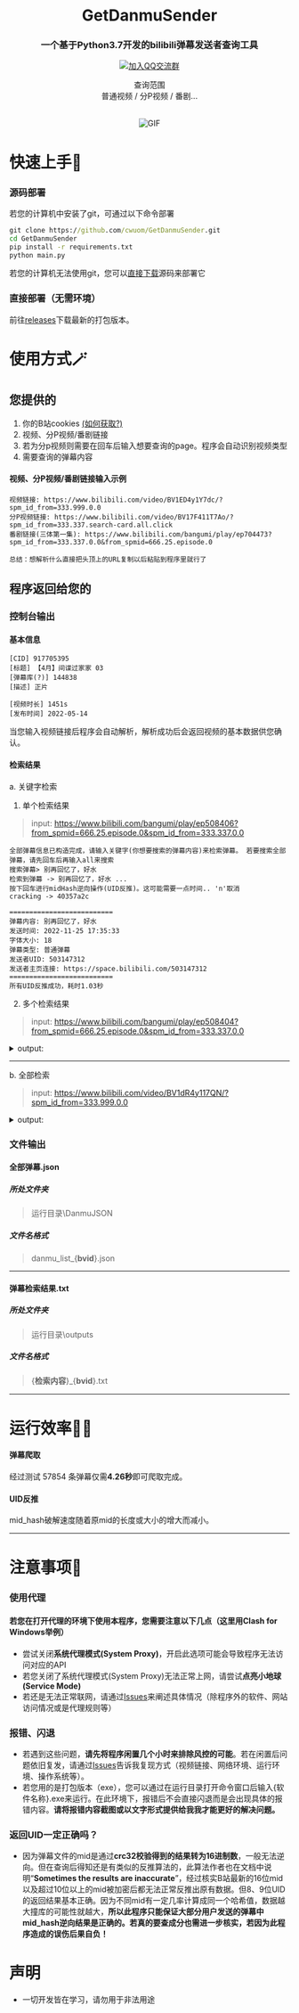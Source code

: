 
<h1 align="center">GetDanmuSender</h1>
<div align="center">

<p align="center">
    <h3>一个基于Python3.7开发的bilibili弹幕发送者查询工具</h3>
    <p align="center">
        <a href="http://qm.qq.com/cgi-bin/qm/qr?_wv=1027&k=SQ2EDC77_dObl8QOdmwMVxw39H8Ur1Ax&authKey=OD1jf7NyaNkZu0HpXuhjnFPTA9hWdxcmiU72rteVclsIWSziS1bjThC8OJaK36sV&noverify=0&group_code=893018099">
<img alt="加入QQ交流群" src="https://img.shields.io/badge/QQGroup-893018099-blue" />
</a>
      <p>
查询范围<br />
普通视频 / 分P视频 / 番剧...<br />
<br />
    </p>
    <p align="center">
      <img alt="GIF" src="https://i.postimg.cc/SRzfqCxh/show.gif" />
    </p>
  </p>
</div>



# 快速上手🔨
### 源码部署 
若您的计算机中安装了git，可通过以下命令部署
```cmd
git clone https://github.com/cwuom/GetDanmuSender.git
cd GetDanmuSender
pip install -r requirements.txt
python main.py
```
若您的计算机无法使用git，您可以[直接下载](https://github.com/cwuom/GetDanmuSender/archive/refs/heads/main.zip)源码来部署它

### 直接部署（无需环境）
前往[releases](https://github.com/cwuom/GetDanmuSender/releases)下载最新的打包版本。

# 使用方式🪄

## 您提供的
 1. 你的B站cookies [(如何获取?)](https://cn.bing.com/search?q=%E5%A6%82%E4%BD%95%E8%8E%B7%E5%8F%96b%E7%AB%99cookies&qs=n&form=QBRE&sp=-1&lq=0&pq=%E5%A6%82%E4%BD%95%E8%8E%B7%E5%8F%96b%E7%AB%99cookies)
2. 视频、分P视频/番剧链接
3. 若为分p视频则需要在回车后输入想要查询的page。程序会自动识别视频类型
4. 需要查询的弹幕内容


#### 视频、分P视频/番剧链接输入示例
```
视频链接: https://www.bilibili.com/video/BV1ED4y1Y7dc/?spm_id_from=333.999.0.0
分P视频链接: https://www.bilibili.com/video/BV17F411T7Ao/?spm_id_from=333.337.search-card.all.click
番剧链接(三体第一集): https://www.bilibili.com/bangumi/play/ep704473?spm_id_from=333.337.0.0&from_spmid=666.25.episode.0

总结：想解析什么直接把头顶上的URL复制以后粘贴到程序里就行了
```

## 程序返回给您的 
### 控制台输出

#### 基本信息
```
[CID] 917705395
[标题] 【4月】间谍过家家 03
[弹幕库(?)] 144838
[描述] 正片

[视频时长] 1451s
[发布时间] 2022-05-14
```
当您输入视频链接后程序会自动解析，解析成功后会返回视频的基本数据供您确认。

#### 检索结果
  

a. 关键字检索

1.  单个检索结果
> input: https://www.bilibili.com/bangumi/play/ep508406?from_spmid=666.25.episode.0&spm_id_from=333.337.0.0 
```
全部弹幕信息已构造完成，请输入关键字(你想要搜索的弹幕内容)来检索弹幕。 若要搜索全部弹幕，请先回车后再输入all来搜索
搜索弹幕> 别再回忆了，好水
检索到弹幕 -> 别再回忆了，好水 ...
按下回车进行midHash逆向操作(UID反推)。这可能需要一点时间.. 'n'取消
cracking -> 40357a2c

==========================
弹幕内容: 别再回忆了，好水
发送时间: 2022-11-25 17:35:33
字体大小: 18
弹幕类型: 普通弹幕
发送者UID: 503147312
发送者主页连接: https://space.bilibili.com/503147312
==========================
所有UID反推成功，耗时1.03秒
```
2. 多个检索结果
> input: https://www.bilibili.com/bangumi/play/ep508404?from_spmid=666.25.episode.0&spm_id_from=333.337.0.0

<details>  
<summary>output:</summary>

```
全部弹幕信息已构造完成，请输入关键字(你想要搜索的弹幕内容)来检索弹幕。 若要搜索全部弹幕，请先回车后再输入all来搜索
搜索弹幕> 66
检索到弹幕 -> 666国家孕动员 ...
检索到弹幕 -> 我直呼666 ...
检索到弹幕 -> [】666 ...
检索到弹幕 -> 一秒变声666！ ...
检索到弹幕 -> 精神医生666太可了 ...
检索到弹幕 -> 读心术啊我的宝子666 ...
检索到弹幕 -> 666有点像我啊 ...
检索到弹幕 -> 树枝666 ...
检索到弹幕 -> 树枝666 ...
检索到弹幕 -> 666 自己暴露 ...
检索到弹幕 -> 366+ ...
检索到弹幕 -> 666好厉害！ ...
检索到弹幕 -> 666，身上有多少颗痘都知道 ...
检索到弹幕 -> 香翅捞饭食不食一阿尼亚树枝666 ...
检索到弹幕 -> 666哇 ...
检索到弹幕 -> 鸡？阿尼亚树枝666 ...
检索到弹幕 -> 找个杀过666个人的单身女士 ...
检索到弹幕 -> 你没逝吧你没逝吧 吃点66梅 ...
检索到弹幕 -> ji?什么意思一可爱女娃树脂666 ...
检索到弹幕 -> 6666扬雾运动 ...
按下回车进行midHash逆向操作(UID反推)。这可能需要一点时间.. 'n'取消
cracking -> 9ec53f79
cracking -> 6d92fb62
cracking -> ac90fae2
cracking -> 12bb5acb
cracking -> 2f35b4bf
cracking -> df8646b3
cracking -> 41b73f9f
cracking -> e7be572a
cracking -> b8aaa332
cracking -> 692eaaf3
cracking -> a3c2c61e
cracking -> 3b21b818
cracking -> 8d8fc457
cracking -> c774eb4a
cracking -> 87813946
cracking -> 23baa12e
cracking -> fae5fa89
cracking -> 6497db1c
cracking -> f927b6a0
cracking -> 489157d9

==========================
弹幕内容: 读心术啊我的宝子666
发送时间: 2022-07-24 17:40:33
字体大小: 25
弹幕类型: 普通弹幕
发送者UID: 288670918
发送者主页连接: https://space.bilibili.com/288670918
==========================

==========================
弹幕内容: 366+
发送时间: 2022-05-09 20:06:45
字体大小: 25
弹幕类型: 普通弹幕
发送者UID: 157243520
发送者主页连接: https://space.bilibili.com/157243520
==========================

==========================
弹幕内容: 香翅捞饭食不食一阿尼亚树枝666
发送时间: 2022-06-26 07:21:08
字体大小: 25
弹幕类型: 普通弹幕
发送者UID: 84167133
发送者主页连接: https://space.bilibili.com/84167133
==========================

==========================
弹幕内容: 666 自己暴露
发送时间: 2022-05-03 01:26:39
字体大小: 25
弹幕类型: 普通弹幕
发送者UID: 29257067
发送者主页连接: https://space.bilibili.com/29257067
==========================

==========================
弹幕内容: 精神医生666太可了
发送时间: 2022-07-31 17:16:36
字体大小: 25
弹幕类型: 普通弹幕
发送者UID: 447472526
发送者主页连接: https://space.bilibili.com/447472526
==========================

==========================
弹幕内容: 一秒变声666！
发送时间: 2022-05-04 01:10:45
字体大小: 25
弹幕类型: 普通弹幕
发送者UID: 518925195
发送者主页连接: https://space.bilibili.com/518925195
==========================

==========================
弹幕内容: 666哇
发送时间: 2022-06-19 10:49:37
字体大小: 18
弹幕类型: 顶部弹幕
发送者UID: 126088187
发送者主页连接: https://space.bilibili.com/126088187
==========================

==========================
弹幕内容: 找个杀过666个人的单身女士
发送时间: 2022-05-06 01:00:52
字体大小: 25
弹幕类型: 普通弹幕
发送者UID: 250620582
发送者主页连接: https://space.bilibili.com/250620582
==========================

==========================
弹幕内容: [】666
发送时间: 2022-06-26 22:36:22
字体大小: 25
弹幕类型: 普通弹幕
发送者UID: 648890053
发送者主页连接: https://space.bilibili.com/648890053
==========================

==========================
弹幕内容: 666好厉害！
发送时间: 2022-09-22 19:43:18
字体大小: 25
弹幕类型: 普通弹幕
发送者UID: 519153783
发送者主页连接: https://space.bilibili.com/519153783
==========================

==========================
弹幕内容: ji?什么意思一可爱女娃树脂666
发送时间: 2022-05-15 17:08:15
字体大小: 25
弹幕类型: 普通弹幕
发送者UID: 383422259
发送者主页连接: https://space.bilibili.com/383422259
==========================

==========================
弹幕内容: 666，身上有多少颗痘都知道
发送时间: 2022-07-07 11:45:19
字体大小: 25
弹幕类型: 普通弹幕
发送者UID: 618368642
发送者主页连接: https://space.bilibili.com/618368642
==========================

==========================
弹幕内容: 6666扬雾运动
发送时间: 2023-02-19 12:50:52
字体大小: 25
弹幕类型: 普通弹幕
发送者UID: 582621618
发送者主页连接: https://space.bilibili.com/582621618
==========================

==========================
弹幕内容: 鸡？阿尼亚树枝666
发送时间: 2022-06-09 22:08:17
字体大小: 25
弹幕类型: 普通弹幕
发送者UID: 399698342
发送者主页连接: https://space.bilibili.com/399698342
==========================

==========================
弹幕内容: 树枝666
发送时间: 2022-07-11 08:36:54
字体大小: 25
弹幕类型: 普通弹幕
发送者UID: 737896911
发送者主页连接: https://space.bilibili.com/737896911
==========================

==========================
弹幕内容: 我直呼666
发送时间: 2022-07-02 20:40:27
字体大小: 25
弹幕类型: 普通弹幕
发送者UID: 1541956582
发送者主页连接: https://space.bilibili.com/1541956582
==========================

==========================
弹幕内容: 666有点像我啊
发送时间: 2022-07-14 14:33:18
字体大小: 25
弹幕类型: 普通弹幕
发送者UID: 1403556754
发送者主页连接: https://space.bilibili.com/1403556754
==========================

==========================
弹幕内容: 树枝666
发送时间: 2022-06-06 20:48:33
字体大小: 25
弹幕类型: 普通弹幕
发送者UID: 1470353839
发送者主页连接: https://space.bilibili.com/1470353839
==========================

==========================
弹幕内容: 你没逝吧你没逝吧 吃点66梅
发送时间: 2022-05-02 11:55:45
字体大小: 25
弹幕类型: 顶部弹幕
发送者UID: 2004989581
发送者主页连接: https://space.bilibili.com/2004989581
==========================

==========================
弹幕内容: 666国家孕动员
发送时间: 2022-07-05 17:13:40
字体大小: 25
弹幕类型: 普通弹幕
发送者UID: 1837817767
发送者主页连接: https://space.bilibili.com/1837817767
==========================
所有UID反推成功，耗时30.35秒
```


</details>

----

b. 全部检索
> input: https://www.bilibili.com/video/BV1dR4y117QN/?spm_id_from=333.999.0.0

<details>  
<summary>output:</summary>

```
全部弹幕信息已构造完成，请输入关键字(你想要搜索的弹幕内容)来检索弹幕。 若要搜索全部弹幕，请先回车后再输入all来搜索
搜索弹幕>
你没有输入任何关键词，请输入关键词后检索！
若需要检索全部弹幕，请输入'all'
all
检索到弹幕 -> 线插紧 ...
检索到弹幕 -> 笑死了 ...
检索到弹幕 -> 有没有可能接口没插好 ...
检索到弹幕 -> 大聪明，截图给别人看屏幕 ...
检索到弹幕 -> 《你截图我怎么看》 ...
检索到弹幕 -> 省流：评论置顶 ...
检索到弹幕 -> TN屏吧？卓威也是这样 ...
检索到弹幕 -> tn屏是这样的 ...
检索到弹幕 -> 小米，合理 ...
检索到弹幕 -> 尬黑 ...
检索到弹幕 -> 是正品 ...
检索到弹幕 -> 跟学校机房的差不多 ...
检索到弹幕 -> 米狗，这也是尬黑？？？ ...
检索到弹幕 -> 这是线问题吧。 ...
检索到弹幕 -> 1080p就这样 ...
检索到弹幕 -> 不爱小米不爱国 ...
检索到弹幕 -> 冬天 ...
检索到弹幕 -> 看不清，不予评价 ...
检索到弹幕 -> 看不清 ...
检索到弹幕 -> 看不清 ...
检索到弹幕 -> 这能看的？不要付费？ ...
检索到弹幕 -> 为了黑而黑 ...
检索到弹幕 -> 省流:看评论区 ...
检索到弹幕 -> 小呆唯不是很友善啊 ...
检索到弹幕 -> 起码他会截图 ...
检索到弹幕 -> 啥软 ...
检索到弹幕 -> 粗粮 凑合吃吧 ...
检索到弹幕 -> 要么是分辨率太低。要么是显卡没设置好 ...
检索到弹幕 -> Windows的问题 ...
检索到弹幕 -> 肯定是OPPO派来的黑子 ...
检索到弹幕 -> Win11显示有问题 ...
检索到弹幕 -> 有妖气 ...
检索到弹幕 -> 1080p ...
检索到弹幕 -> 你非要买小米的垃圾，那能怎么办。以后长记性， 他们家没什么好玩意。早买早退坑。 ...
检索到弹幕 -> 拍的什么玩意，生怕我们看懂 ...
检索到弹幕 -> 呆唯攻击性满昏 ...
检索到弹幕 -> 省流：小米真好用，小米是我爹 ...
检索到弹幕 -> 呆唯 ...
检索到弹幕 -> 是不是720分辨率的 ...
检索到弹幕 -> 你就1 ...
检索到弹幕 -> 写轮眼 ...
检索到弹幕 -> 我现在听都听不清了 ...
按下回车进行midHash逆向操作(UID反推)。这可能需要一点时间.. 'n'取消
cracking -> be11b671
cracking -> 5752f9a2
cracking -> c9c88631
cracking -> f3f34316
cracking -> 43170c75
cracking -> 13b70c3
cracking -> 41b45af7
cracking -> 9bb71977
cracking -> 8d033d39
cracking -> e5215bea
cracking -> da79cca1
cracking -> bb84a88e
cracking -> 9db58c87
cracking -> d596a4ba
cracking -> fbe690ad
cracking -> 7000fea0
cracking -> 64c6773a
cracking -> 8e1ce468
cracking -> 33c99ccc
cracking -> 33c99ccc
cracking -> 5d8a17c0
cracking -> 72bbbec7
cracking -> 3364964
cracking -> 2c31b493
cracking -> bc1573e
cracking -> 433faf84
cracking -> c507b069
cracking -> 231876
cracking -> 1a169259
cracking -> c037c943
cracking -> 4a28ffe7
cracking -> a79ac605
cracking -> c350d91
cracking -> c43f9d2f
cracking -> c734b966
cracking -> 10d610c9
cracking -> 9895cc74
cracking -> 9895cc74
cracking -> a25936ec
cracking -> b17e0809
cracking -> 794a2f82
cracking -> 6b8046d1

==========================
弹幕内容: 线插紧
发送时间: 2023-01-11 20:26:10
字体大小: 25
弹幕类型: 普通弹幕
发送者UID: 11047709
发送者主页连接: https://space.bilibili.com/11047709
==========================

==========================
弹幕内容: 大聪明，截图给别人看屏幕
发送时间: 2023-01-13 14:23:56
字体大小: 25
弹幕类型: 普通弹幕
发送者UID: 17312669
发送者主页连接: https://space.bilibili.com/17312669
==========================

==========================
弹幕内容: 有没有可能接口没插好
发送时间: 2023-01-12 11:54:43
字体大小: 25
弹幕类型: 顶部弹幕
发送者UID: 69580924
发送者主页连接: https://space.bilibili.com/69580924
==========================

==========================
弹幕内容: TN屏吧？卓威也是这样
发送时间: 2023-01-14 18:30:15
字体大小: 25
弹幕类型: 普通弹幕
发送者UID: 8156402
发送者主页连接: https://space.bilibili.com/8156402
==========================

==========================
弹幕内容: 是正品
发送时间: 2023-01-16 13:18:27
字体大小: 25
弹幕类型: 普通弹幕
发送者UID: 813738
发送者主页连接: https://space.bilibili.com/813738
==========================

==========================
弹幕内容: 1080p就这样
发送时间: 2023-01-17 16:37:40
字体大小: 25
弹幕类型: 普通弹幕
发送者UID: 40307795
发送者主页连接: https://space.bilibili.com/40307795
==========================

==========================
弹幕内容: tn屏是这样的
发送时间: 2023-01-15 02:27:51
字体大小: 25
弹幕类型: 普通弹幕
发送者UID: 221789548
发送者主页连接: https://space.bilibili.com/221789548
==========================

==========================
弹幕内容: 笑死了
发送时间: 2023-01-11 20:55:14
字体大小: 25
弹幕类型: 普通弹幕
发送者UID: 363914344
发送者主页连接: https://space.bilibili.com/363914344
==========================

==========================
弹幕内容: 尬黑
发送时间: 2023-01-16 08:05:59
字体大小: 25
弹幕类型: 普通弹幕
发送者UID: 282813465
发送者主页连接: https://space.bilibili.com/282813465
==========================

==========================
弹幕内容: 小米，合理
发送时间: 2023-01-16 00:57:29
字体大小: 25
弹幕类型: 普通弹幕
发送者UID: 316353938
发送者主页连接: https://space.bilibili.com/316353938
==========================

==========================
弹幕内容: 啥软
发送时间: 2023-01-20 09:50:29
字体大小: 25
弹幕类型: 普通弹幕
发送者UID: 8079393
发送者主页连接: https://space.bilibili.com/8079393
==========================

==========================
弹幕内容: 粗粮 凑合吃吧
发送时间: 2023-01-22 10:37:00
字体大小: 25
弹幕类型: 普通弹幕
发送者UID: 14517274
发送者主页连接: https://space.bilibili.com/14517274
==========================

==========================
弹幕内容: Windows的问题
发送时间: 2023-01-22 20:36:37
字体大小: 25
弹幕类型: 普通弹幕
发送者UID: 2298840
发送者主页连接: https://space.bilibili.com/2298840
==========================

==========================
弹幕内容: 肯定是OPPO派来的黑子
发送时间: 2023-01-23 09:27:34
字体大小: 25
弹幕类型: 普通弹幕
发送者UID: 3880807
发送者主页连接: https://space.bilibili.com/3880807
==========================

==========================
弹幕内容: 《你截图我怎么看》
发送时间: 2023-01-13 16:25:01
字体大小: 25
弹幕类型: 顶部弹幕
发送者UID: 436638784
发送者主页连接: https://space.bilibili.com/436638784
==========================

==========================
弹幕内容: 这能看的？不要付费？
发送时间: 2023-01-17 23:38:44
字体大小: 25
弹幕类型: 顶部弹幕
发送者UID: 234931266
发送者主页连接: https://space.bilibili.com/234931266
==========================

==========================
弹幕内容: 看不清
发送时间: 2023-01-17 22:33:09
字体大小: 25
弹幕类型: 普通弹幕
发送者UID: 410478782
发送者主页连接: https://space.bilibili.com/410478782
==========================

==========================
弹幕内容: 省流：评论置顶
发送时间: 2023-01-13 19:34:07
字体大小: 25
弹幕类型: 普通弹幕
发送者UID: 330120048
发送者主页连接: https://space.bilibili.com/330120048
==========================

==========================
弹幕内容: 你非要买小米的垃圾，那能怎么办。以后长记性， 他们家没什么好玩意。早买早退坑。
发送时间: 2023-01-24 05:09:47
字体大小: 25
弹幕类型: 顶部弹幕
发送者UID: 13251233
发送者主页连接: https://space.bilibili.com/13251233
==========================

==========================
弹幕内容: 看不清，不予评价
发送时间: 2023-01-17 20:29:46
字体大小: 25
弹幕类型: 顶部弹幕
发送者UID: 503884832
发送者主页连接: https://space.bilibili.com/503884832
==========================

==========================
弹幕内容: 你就1
发送时间: 2023-02-07 18:37:02
字体大小: 25
弹幕类型: 普通弹幕
发送者UID: 65405244
发送者主页连接: https://space.bilibili.com/65405244
==========================

==========================
弹幕内容: 写轮眼
发送时间: 2023-02-07 18:37:13
字体大小: 25
弹幕类型: 普通弹幕
发送者UID: 65405244
发送者主页连接: https://space.bilibili.com/65405244
==========================

==========================
弹幕内容: 为了黑而黑
发送时间: 2023-01-17 23:52:07
字体大小: 25
弹幕类型: 普通弹幕
发送者UID: 297991801
发送者主页连接: https://space.bilibili.com/297991801
==========================

==========================
弹幕内容: 1080p
发送时间: 2023-01-23 18:14:36
字体大小: 25
弹幕类型: 普通弹幕
发送者UID: 9332775
发送者主页连接: https://space.bilibili.com/9332775
==========================

==========================
弹幕内容: 不爱小米不爱国
发送时间: 2023-01-17 17:11:58
字体大小: 25
弹幕类型: 普通弹幕
发送者UID: 439310802
发送者主页连接: https://space.bilibili.com/439310802
==========================

==========================
弹幕内容: 起码他会截图
发送时间: 2023-01-19 02:52:46
字体大小: 25
弹幕类型: 顶部弹幕
发送者UID: 202299927
发送者主页连接: https://space.bilibili.com/202299927
==========================

==========================
弹幕内容: 我现在听都听不清了
发送时间: 2023-03-24 11:08:37
字体大小: 25
弹幕类型: 顶部弹幕
发送者UID: 13221994
发送者主页连接: https://space.bilibili.com/13221994
==========================

==========================
弹幕内容: 看不清
发送时间: 2023-01-17 22:33:16
字体大小: 25
弹幕类型: 顶部弹幕
发送者UID: 410478782
发送者主页连接: https://space.bilibili.com/410478782
==========================

==========================
弹幕内容: 米狗，这也是尬黑？？？
发送时间: 2023-01-16 14:13:58
字体大小: 25
弹幕类型: 普通弹幕
发送者UID: 535816556
发送者主页连接: https://space.bilibili.com/535816556
==========================

==========================
弹幕内容: 省流:看评论区
发送时间: 2023-01-18 02:51:56
字体大小: 25
弹幕类型: 顶部弹幕
发送者UID: 302561191
发送者主页连接: https://space.bilibili.com/302561191
==========================

==========================
弹幕内容: 要么是分辨率太低。要么是显卡没设置好
发送时间: 2023-01-22 16:31:37
字体大小: 25
弹幕类型: 普通弹幕
发送者UID: 338857393
发送者主页连接: https://space.bilibili.com/338857393
==========================

==========================
弹幕内容: Win11显示有问题
发送时间: 2023-01-23 11:08:25
字体大小: 25
弹幕类型: 普通弹幕
发送者UID: 290260403
发送者主页连接: https://space.bilibili.com/290260403
==========================

==========================
弹幕内容: 拍的什么玩意，生怕我们看懂
发送时间: 2023-01-28 12:55:18
字体大小: 25
弹幕类型: 普通弹幕
发送者UID: 403033778
发送者主页连接: https://space.bilibili.com/403033778
==========================

==========================
弹幕内容: 小呆唯不是很友善啊
发送时间: 2023-01-18 10:46:40
字体大小: 25
弹幕类型: 顶部弹幕
发送者UID: 628718076
发送者主页连接: https://space.bilibili.com/628718076
==========================

==========================
弹幕内容: 呆唯攻击性满昏
发送时间: 2023-01-29 09:52:55
字体大小: 25
弹幕类型: 顶部弹幕
发送者UID: 454069305
发送者主页连接: https://space.bilibili.com/454069305
==========================

==========================
弹幕内容: 有妖气
发送时间: 2023-01-23 16:54:31
字体大小: 25
弹幕类型: 普通弹幕
发送者UID: 490744102
发送者主页连接: https://space.bilibili.com/490744102
==========================

==========================
弹幕内容: 跟学校机房的差不多
发送时间: 2023-01-16 13:34:59
字体大小: 25
弹幕类型: 顶部弹幕
发送者UID: 916430804
发送者主页连接: https://space.bilibili.com/916430804
==========================

==========================
弹幕内容: 呆唯
发送时间: 2023-01-29 13:14:42
字体大小: 25
弹幕类型: 普通弹幕
发送者UID: 475672344
发送者主页连接: https://space.bilibili.com/475672344
==========================

==========================
弹幕内容: 冬天
发送时间: 2023-01-17 18:53:46
字体大小: 25
弹幕类型: 顶部弹幕
发送者UID: 1473133205
发送者主页连接: https://space.bilibili.com/1473133205
==========================

==========================
弹幕内容: 省流：小米真好用，小米是我爹
发送时间: 2023-01-29 10:07:05
字体大小: 25
弹幕类型: 顶部弹幕
发送者UID: 1417391693
发送者主页连接: https://space.bilibili.com/1417391693
==========================

==========================
弹幕内容: 是不是720分辨率的
发送时间: 2023-02-05 05:00:38
字体大小: 25
弹幕类型: 普通弹幕
发送者UID: 1139513571
发送者主页连接: https://space.bilibili.com/1139513571
==========================

==========================
弹幕内容: 这是线问题吧。
发送时间: 2023-01-16 23:01:02
字体大小: 25
弹幕类型: 普通弹幕
发送者UID: 3706386123
发送者主页连接: https://space.bilibili.com/3706386123
==========================
所有UID反推成功，耗时37.06秒
回车继续检索，输入q退出...
```

----

</details>

### 文件输出

#### 全部弹幕.json
##### 所处文件夹
> 运行目录\DanmuJSON
##### 文件名格式
> danmu_list_{**bvid**}.json

----

#### 弹幕检索结果.txt
##### 所处文件夹
> 运行目录\outputs
##### 文件名格式
> {**检索内容**}_{**bvid**}.txt 

---
# 运行效率🏃‍♂️
#### 弹幕爬取
经过测试 57854 条弹幕仅需**4.26秒**即可爬取完成。

#### UID反推
mid_hash破解速度随着原mid的长度或大小的增大而减小。

---

# 注意事项👀
### 使用代理
#### 若您在打开代理的环境下使用本程序，您需要注意以下几点（这里用Clash for Windows举例）
- 尝试关闭**系统代理模式(System Proxy)**，开启此选项可能会导致程序无法访问对应的API
- 若您关闭了系统代理模式(System Proxy)无法正常上网，请尝试**点亮小地球(Service Mode)**
- 若还是无法正常联网，请通过[Issues](https://github.com/cwuom/GetDanmuSender/issues)来阐述具体情况（除程序外的软件、网站访问情况或是代理规则等）

### 报错、闪退
- 若遇到这些问题，**请先将程序闲置几个小时来排除风控的可能**。若在闲置后问题依旧复发，请通过[Issues](https://github.com/cwuom/GetDanmuSender/issues)告诉我复现方式（视频链接、网络环境、运行环境、操作系统等）。
- 若您用的是打包版本（exe），您可以通过在运行目录打开命令窗口后输入{软件名称}.exe来运行。在此环境下，报错后不会直接闪退而是会出现具体的报错内容。**请将报错内容截图或以文字形式提供给我我才能更好的解决问题。**

### 返回UID一定正确吗？
- 因为弹幕文件的mid是通过**crc32校验得到的结果转为16进制数**，一般无法逆向。但在查询后得知还是有类似的反推算法的，此算法作者也在文档中说明“**Sometimes the results are inaccurate**”，经过核实B站最新的16位mid以及超过10位以上的mid被加密后都无法正常反推出原有数据。但8、9位UID的返回结果基本正确。因为不同mid有一定几率计算成同一个哈希值，数据越大撞库的可能性就越大，**所以此程序只能保证大部分用户发送的弹幕中mid_hash逆向结果是正确的。若真的要查成分也需进一步核实，若因为此程序造成的误伤后果自负！**

# 声明

 - 一切开发皆在学习，请勿用于非法用途

